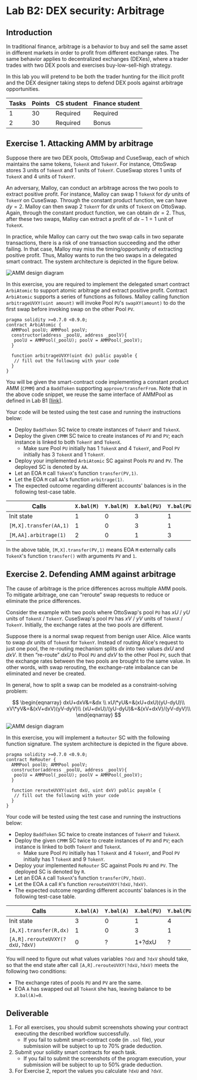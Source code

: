Lab B2: DEX security: Arbitrage 
===

Introduction
---

In traditional finance, arbitrage is a behavior to buy and sell the same asset in different markets in order to profit from different exchange rates. The same behavior applies to decentralized exchanges (DEXes), where a trader trades with two DEX pools and exercises buy-low-sell-high strategy. 

In this lab you will pretend to be both the trader hunting for the illicit profit and the DEX designer taking steps to defend DEX pools against arbitrage opportunities.

| Tasks | Points | CS student | Finance student |
| --- | --- | --- | --- |
|  1  | 30 | Required | Required |
|  2  | 30 | Required | Bonus |

Exercise 1. Attacking AMM by arbitrage
---

Suppose there are two DEX pools, OttoSwap and CuseSwap, each of which maintains the same tokens, `TokenX` and `TokenY`. For instance, OttoSwap stores $3$ units of `TokenX` and $1$ units of `TokenY`. CuseSwap stores $1$ units of `TokenX` and $4$ units of `TokenY`.

An adversary, Malloy, can conduct an arbitrage across the two pools to extract positive profit. For instance, Malloy can swap $1$ `TokenX` for $dy$ units of `TokenY` on CuseSwap. Through the constant product function, we can have $dy=2$. Malloy can then swap $2$ `TokenY` for $dx$ units of `TokenX` on OttoSwap. Again, through the constant product function, we can obtain $dx=2$. Thus, after these two swaps, Malloy can extract a profit of $dx-1=1$ unit of `TokenX`.

In practice, while Malloy can carry out the two swap calls in two separate transactions, there is a risk of one transaction succeeding and the other failing. In that case, Malloy may miss the timing/opportunity of extracting positive profit. Thus, Malloy wants to run the two swaps in a delegated smart contract. The system architecture is depicted in the figure below.

![AMM design diagram](lab-amm-abitrage.jpg)

In this exercise, you are required to implement the delegated smart contract `ArbiAtomic` to support atomic arbitrage and  extract positive profit. Contract `ArbiAtomic` supports a series of functions as follows. Malloy calling function `arbitrageUVXY(uint amount)` will invoke Pool `PU`'s `swapXY(amount)` to do the first swap before invoking swap on the other Pool `PV`. 

```
pragma solidity >=0.7.0 <0.9.0; 
contract ArbiAtomic {
  AMMPool poolU; AMMPool poolV;
  constructor(address _poolU, address _poolV){
   poolU = AMMPool(_poolU); poolV = AMMPool(_poolV);
  }

  function arbitrageUVXY(uint dx) public payable {
   // fill out the following with your code
  } 
}
```

You will be given the smart-contract code implementing a constant product AMM (`CPMM`) and a `BaddToken` supporting `approve/transferFrom`. 
Note that in the above code snippet, we reuse the same interface of AMMPool as defined in Lab B1 [[link](../B1/README.md)].

Your code will be tested using the test case and running the instructions below:

- Deploy `BaddToken` SC twice to create instances of `TokenY` and `TokenX`.
- Deploy the given `CPMM` SC twice to create instances of `PU` and `PV`; each instance is linked to both `TokenY` and `TokenX`.
   - Make sure Pool `PU` initially has 1 `TokenX` and 4 `TokenY`, and Pool `PV` initially has 3 `TokenX` and 1 `TokenY`.
- Deploy your implemented `ArbiAtomic` SC against Pools `PU` and `PV`. The deployed SC is denoted by `AA`.
- Let an EOA `M` call `TokenX`'s function `transfer(PV,1)`.
- Let the EOA `M` call `AA`'s function `arbitrage(1)`.
- The expected outcome regarding different accounts' balances is in the following test-case table.

| Calls | `X.bal(M)` | `Y.bal(M)` | `X.bal(PU)` | `Y.bal(PU)` | `X.bal(PV)` | `Y.bal(PV)` |
| --- | --- | --- | --- | --- | --- | --- |
| Init state  | 1 | 0 | 3 | 1 | 1 | 4 |
| `[M,X].transfer(AA,1)` | 1 | 0 | 3 | 1 | 1 | 4 |
| `[M,AA].arbitrage(1)` | 2 | 0 | 1 | 3 | 2 | 2 |

In the above table, `[M,X].transfer(PV,1)` means EOA `M` externally calls `TokenX`'s function `transfer()` with arguments `PV` and `1`.

Exercise 2. Defending AMM against arbitrage
---

The cause of arbitrage is the price differences across multiple AMM pools. To mitigate arbitrage, one can “reroute” swap requests to reduce or eliminate the price differences.

Consider the example with two pools where OttoSwap's pool `PU` has $xU$ / $yU$ units of `TokenX` / `TokenY`. CuseSwap's pool `PV` has $xV$ / $yV$ units of `TokenX` / `TokenY`. Initially, the exchange rates at the two pools are different.

Suppose there is a normal swap request from benign user Alice. Alice wants to swap $dx$ units of `TokenX` for `TokenY`. Instead of routing Alice's request to just one pool, the re-routing mechanism splits $dx$ into two values $dxU$ and $dxV$. It then “re-route” $dxU$ to Pool `PU` and $dxV$ to the other Pool `PV`, such that the exchange rates between the two pools are brought to the same value. In other words, with swap rerouting, the exchange-rate imbalance can be eliminated and never be created.

In general, how to split a swap can be modeled as a constraint-solving problem:

$$
\begin{eqnarray}
dxU+dxV&=&dx \\
xU\*yU&=&(xU+dxU)(yU-dyU)\\
xV\*yV&=&(xV+dxV)(yV-dyV)\\
(xU+dxU)/(yU-dyU)&=&(xV+dxV)/(yV-dyV)\\
\end{eqnarray}
$$

![AMM design diagram](lab-amm-abitrage-defense.jpg)

In this exercise, you will implement a `ReRouter` SC with the following function signature. The system architecture is depicted in the figure above.

```
pragma solidity >=0.7.0 <0.9.0; 
contract ReRouter {
  AMMPool poolU; AMMPool poolV;
  constructor(address _poolU, address _poolV){
   poolU = AMMPool(_poolU); poolV = AMMPool(_poolV);
  }

  function rerouteUVXY(uint dxU, uint dxV) public payable {
   // fill out the following with your code
  } 
}
```

Your code will be tested using the test case and running the instructions below:

- Deploy `BaddToken` SC twice to create instances of `TokenY` and `TokenX`.
- Deploy the given `CPMM` SC twice to create instances of `PU` and `PV`; each instance is linked to both `TokenY` and `TokenX`.
   - Make sure Pool `PU` initially has 1 `TokenX` and 4 `TokenY`, and Pool `PV` initially has 1 `TokenX` and 9 `TokenY`.
- Deploy your implemented `ReRouter` SC against Pools `PU` and `PV`. The deployed SC is denoted by `R`.
- Let an EOA `A` call `TokenX`'s function `transfer(PV,?dxU)`.
- Let the EOA `A` call `R`'s function `rerouteUVXY(?dxU,?dxV)`.
- The expected outcome regarding different accounts' balances is in the following test-case table.

| Calls | `X.bal(A)` | `Y.bal(A)` | `X.bal(PU)` | `Y.bal(PU)` | `X.bal(PV)` | `Y.bal(PV)` |
| --- | --- | --- | --- | --- | --- | --- |
| Init state  | 3 | 0 | 1 | 4 | 1 | 9 |
| `[A,X].transfer(R,dx)` | 1 | 0 | 3 | 1 | 1 | 4 |
| `[A,R].rerouteUVXY(?dxU,?dxV)` | 0 | ? | 1+?dxU | ? | 1+?dxV | ? |

You will need to figure out what values variables `?dxU` and `?dxV` should take, so that the end state after call `[A,R].rerouteUVXY(?dxU,?dxV)` meets the following two conditions: 
- The exchange rates of pools `PU` and `PV` are the same.
- EOA `A` has swapped out all `TokenX` she has, leaving balance to be `X.bal(A)=0`.
 

Deliverable
---

1. For all exercises, you should submit screenshots showing your contract executing the described workflow successfully.
    - If you fail to submit smart-contract code (in `.sol` file), your submission will be subject to up to 70% grade deduction. 
2. Submit your solidity smart contracts for each task. 
   - If you fail to submit the screenshots of the program execution, your submission will be subject to up to 50% grade deduction.
3. For Exercise 2, report the values you calculate `?dxU` and `?dxV`.

